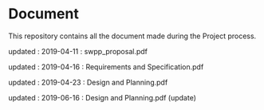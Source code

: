 # Document

This repository contains all the document made during the Project process.

updated : 2019-04-11 : swpp_proposal.pdf

updated : 2019-04-16 : Requirements and Specification.pdf

updated : 2019-04-23 : Design and Planning.pdf

updated : 2019-06-16 : Design and Planning.pdf (update)
